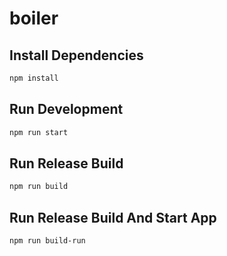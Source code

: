 # boiler

## Install Dependencies

```bash
npm install
```

## Run Development

```bash
npm run start
```

## Run Release Build

```bash
npm run build
```

## Run Release Build And Start App

```bash
npm run build-run
```


